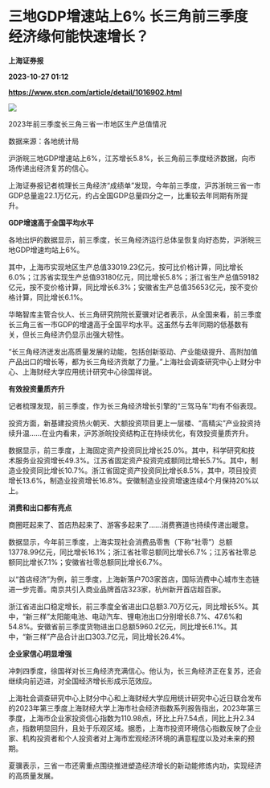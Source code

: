 # 三地GDP增速站上6% 长三角前三季度经济缘何能快速增长？
**上海证券报**

**2023-10-27 01:12**

**https://www.stcn.com/article/detail/1016902.html**

![](https://stcn-main.oss-cn-shenzhen.aliyuncs.com/upload/wechat/20231027/20231027085227_653b09cb89963.png)

2023年前三季度长三角三省一市地区生产总值情况

数据来源：各地统计局

沪浙皖三地GDP增速站上6%，江苏增长5.8%，长三角前三季度经济数据，向市场传递出经济复苏的信心。

上海证券报记者梳理长三角经济“成绩单”发现，今年前三季度，沪苏浙皖三省一市GDP总量逾22.1万亿元，约占全国GDP总量四分之一，比重较去年同期有所提升。

**GDP增速高于全国平均水平**

各地出炉的数据显示，前三季度，长三角经济运行总体呈恢复向好态势，沪浙皖三地GDP增速均站上6%。

其中，上海市实现地区生产总值33019.23亿元，按可比价格计算，同比增长6.0%；江苏省实现生产总值93180亿元，同比增长5.8%；浙江省生产总值59182亿元，按不变价格计算，同比增长6.3%；安徽省生产总值35653亿元，按不变价格计算，同比增长6.1%。

华略智库主管合伙人、长三角研究院院长夏骥对记者表示，从全国来看，前三季度长三角三省一市GDP的增速高于全国平均水平。这虽然与去年同期的低基数有关，但长三角经济仍显示出强大韧性。

“长三角经济迸发出高质量发展的动能，包括创新驱动、产业能级提升、高附加值产品出口的增长等，都为长三角经济贡献了力量。”上海社会调查研究中心上财分中心、上海财经大学应用统计研究中心徐国祥说。

**有效投资量质齐升**

记者梳理发现，前三季度，作为长三角经济增长引擎的“三驾马车”均有不俗表现。

投资方面，新基建投资热火朝天、大额投资项目更上一层楼、“高精尖”产业投资持续升温……在业内看来，沪苏浙皖投资结构正在持续优化，有效投资量质齐升。

数据显示，前三季度，上海固定资产投资同比增长25.0%。其中，科学研究和技术服务业投资增长49.3%。江苏省固定资产投资完成额同比增长5.7%。其中，制造业投资同比增长10.7%。浙江省固定资产投资同比增长8.5%，其中，项目投资增长13.6%，制造业投资增长16.8%。安徽制造业投资增速连续4个月保持20%以上。

**消费和出口都有亮点**

商圈旺起来了、首店热起来了、游客多起来了……消费赛道也持续传递出暖意。

数据显示，今年前三季度，上海实现社会消费品零售（下称“社零”）总额13778.99亿元，同比增长16.1%；浙江省社零总额同比增长6.7%；江苏省社零总额同比增长7.1%；安徽省社零总额同比增长6.7%。

以“首店经济”为例，前三季度，上海新落户703家首店，国际消费中心城市生态链进一步完善。南京共引入商业品牌首店323家，杭州新开首店超百家。

浙江省进出口稳定增长，前三季度全省进出口总额3.70万亿元，同比增长5%。其中，“新三样”太阳能电池、电动汽车、锂电池出口分别增长8.7%、47.6%和54.8%。安徽省前三季度货物进出口总额5960.2亿元，同比增长6.1%。其中，“新三样”产品合计出口303.7亿元，同比增长26.4%。

**企业家信心明显增强**

冲刺四季度，徐国祥对长三角经济充满信心。他认为，长三角经济正在复苏，还会继续向前迈进，对全国经济增长形成示范效应。

上海社会调查研究中心上财分中心和上海财经大学应用统计研究中心近日联合发布的2023年第三季度上海财经大学上海市社会经济指数系列报告指出，2023年第三季度，上海市企业家投资信心指数为110.98点，环比上升7.54点，同比上升2.34点，指数明显回升，且处于乐观区域。据悉，上海市投资环境信心指数反映了企业家、机构投资者和个人投资者对上海市宏观经济环境的满意程度以及对未来的预期。

夏骥表示，三省一市还需重点围绕推进塑造经济增长的新动能修炼内功，实现经济的高质量发展。